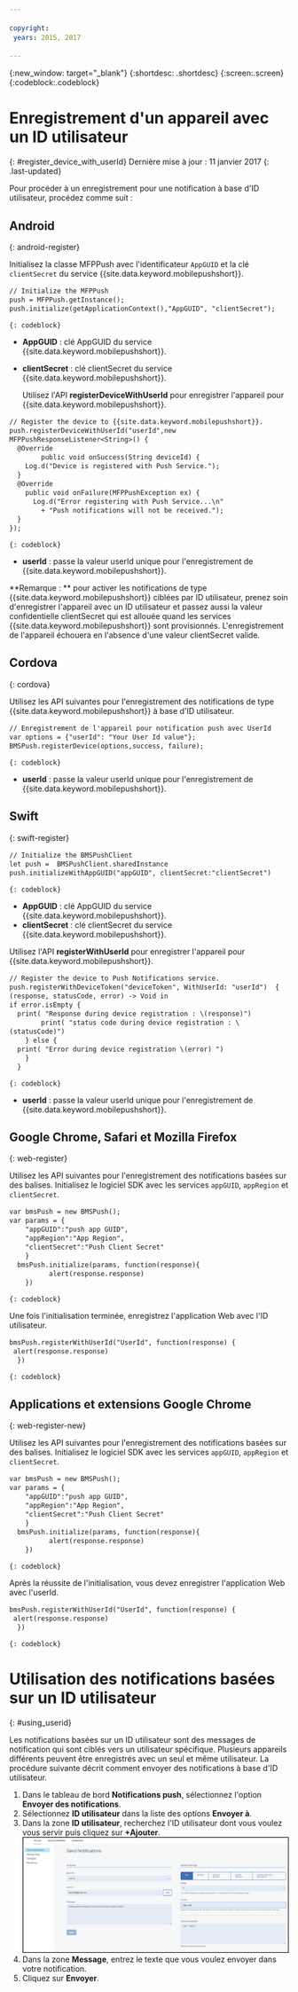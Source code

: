 ```yaml
---

copyright:
 years: 2015, 2017

---
```


{:new_window: target="_blank"}
{:shortdesc: .shortdesc}
{:screen:.screen}
{:codeblock:.codeblock}

# Enregistrement d'un appareil avec un ID utilisateur
{: #register_device_with_userId}
Dernière mise à jour : 11 janvier 2017
{: .last-updated}

Pour procéder à un enregistrement pour une notification à base d'ID utilisateur, procédez comme suit :

## Android
{: android-register}

Initialisez la classe MFPPush avec l'identificateur `AppGUID` et la clé `clientSecret` du service {{site.data.keyword.mobilepushshort}}.
```
// Initialize the MFPPush
push = MFPPush.getInstance();
push.initialize(getApplicationContext(),"AppGUID", "clientSecret");
```
	{: codeblock}


- **AppGUID** : clé AppGUID du service {{site.data.keyword.mobilepushshort}}.
- **clientSecret** : clé clientSecret du service {{site.data.keyword.mobilepushshort}}.

  Utilisez l'API **registerDeviceWithUserId** pour enregistrer l'appareil pour {{site.data.keyword.mobilepushshort}}.
```
// Register the device to {{site.data.keyword.mobilepushshort}}.
push.registerDeviceWithUserId("userId",new MFPPushResponseListener<String>() {
  @Override
	    public void onSuccess(String deviceId) {
    Log.d("Device is registered with Push Service.");
  }
  @Override
    public void onFailure(MFPPushException ex) {
      Log.d("Error registering with Push Service...\n"
        + "Push notifications will not be received.");
  }
});
```
	{: codeblock}


- **userId** : passe la valeur userId unique pour l'enregistrement de {{site.data.keyword.mobilepushshort}}.

**Remarque : ** pour activer les notifications de type {{site.data.keyword.mobilepushshort}} ciblées par ID utilisateur, prenez soin d'enregistrer l'appareil avec un ID utilisateur et passez aussi la valeur confidentielle clientSecret qui est allouée quand les services {{site.data.keyword.mobilepushshort}} sont provisionnés. L'enregistrement de l'appareil échouera en l'absence d'une valeur clientSecret valide.

## Cordova
{: cordova}

Utilisez les API suivantes pour l'enregistrement des notifications de type {{site.data.keyword.mobilepushshort}} à base d'ID utilisateur.

```
// Enregistrement de l'appareil pour notification push avec UserId
var options = {"userId": "Your User Id value"};
BMSPush.registerDevice(options,success, failure); 
```
	{: codeblock}


- **userId** : passe la valeur userId unique pour l'enregistrement de {{site.data.keyword.mobilepushshort}}.


## Swift
{: swift-register}

```
// Initialize the BMSPushClient
let push =  BMSPushClient.sharedInstance
push.initializeWithAppGUID("appGUID", clientSecret:"clientSecret")
```
	{: codeblock}


- **AppGUID** : clé AppGUID du service {{site.data.keyword.mobilepushshort}}.
- **clientSecret** : clé clientSecret du service {{site.data.keyword.mobilepushshort}}.

Utilisez l'API **registerWithUserId** pour enregistrer l'appareil pour {{site.data.keyword.mobilepushshort}}.

```
// Register the device to Push Notifications service.
push.registerWithDeviceToken("deviceToken", WithUserId: "userId")  { (response, statusCode, error) -> Void in
if error.isEmpty {
  print( "Response during device registration : \(response)")
        print( "status code during device registration : \(statusCode)")
    } else {
  print( "Error during device registration \(error) ")
    }
  }
```
	{: codeblock}

- **userId** : passe la valeur userId unique pour l'enregistrement de {{site.data.keyword.mobilepushshort}}.

## Google Chrome, Safari et Mozilla Firefox
{: web-register}

Utilisez les API suivantes pour l'enregistrement des notifications basées sur des balises. Initialisez le logiciel SDK avec les services `appGUID`, `appRegion` et `clientSecret`.

```
var bmsPush = new BMSPush();
var params = {
    "appGUID":"push app GUID",
    "appRegion":"App Region",
    "clientSecret":"Push Client Secret" 
    }
  bmsPush.initialize(params, function(response){
          alert(response.response)
    })
```
	{: codeblock}
  
Une fois l'initialisation terminée, enregistrez l'application Web avec l'ID utilisateur.

```
bmsPush.registerWithUserId("UserId", function(response) {
 alert(response.response)
  })
```
	{: codeblock}

## Applications et extensions Google Chrome
{: web-register-new}

Utilisez les API suivantes pour l'enregistrement des notifications basées sur des balises. Initialisez le logiciel SDK avec les services `appGUID`, `appRegion` et `clientSecret`.

```
var bmsPush = new BMSPush();
var params = {
    "appGUID":"push app GUID",
    "appRegion":"App Region",
    "clientSecret":"Push Client Secret" 
    }
  bmsPush.initialize(params, function(response){
          alert(response.response)
    })
```
	{: codeblock}
  
Après la réussite de l'initialisation, vous devez enregistrer l'application Web avec l'userId.

```
bmsPush.registerWithUserId("UserId", function(response) {
 alert(response.response)
  })
```
	{: codeblock}

# Utilisation des notifications basées sur un ID utilisateur
{: #using_userid}

Les notifications basées sur un ID utilisateur sont des messages de notification qui sont ciblés vers un utilisateur spécifique. Plusieurs appareils différents peuvent être enregistrés avec un seul et même utilisateur. La procédure suivante décrit comment envoyer des notifications à base d'ID utilisateur.

1. Dans le tableau de bord **Notifications push**, sélectionnez l'option **Envoyer des notifications**.
1. Sélectionnez **ID utilisateur** dans la liste des options **Envoyer à**.
1. Dans la zone **ID utilisateur**, recherchez l'ID utilisateur dont vous voulez vous servir puis cliquez sur **+Ajouter**.![Ecran d'envoi des notifications](images/user_notification.jpg)
1. Dans la zone **Message**, entrez le texte que vous voulez envoyer dans votre notification.
1. Cliquez sur **Envoyer**.
